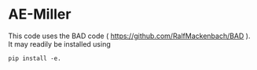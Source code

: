 # AE-Miller

This code uses the BAD code ( https://github.com/RalfMackenbach/BAD ). It may readily be installed using 

```pip install -e.```
